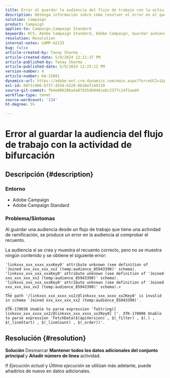 ```yaml
---
title: Error al guardar la audiencia del flujo de trabajo con la actividad de bifurcación
description: Obtenga información sobre cómo resolver el error en el que al guardar una audiencia de un flujo de trabajo con una actividad de ramificación se genera un error.
solution: Campaign
product: Campaign
applies-to: Campaign,Campaign Standard
keywords: KCS, Adobe Campaign Standard, Adobe Campaign, Guardar audiencia, flujo de trabajo, actividad de ramificación, arroja un error, solución de problemas
resolution: Resolution
internal-notes: CAMP-42133
bug: false
article-created-by: Tanay Sharma .
article-created-date: 5/9/2024 12:21:37 PM
article-published-by: Tanay Sharma .
article-published-date: 5/9/2024 12:25:12 PM
version-number: 4
article-number: KA-15801
dynamics-url: https://adobe-ent.crm.dynamics.com/main.aspx?forceUCI=1&pagetype=entityrecord&etn=knowledgearticle&id=5a2fa7ab-fe0d-ef11-9f89-000d3a345e57
exl-id: 6071c906-b737-455d-b220-8b28ef149139
source-git-commit: fb4e80620ba4a87035db946ce6c2377c14f2aad4
workflow-type: tm+mt
source-wordcount: '134'
ht-degree: 5%

---
```


# Error al guardar la audiencia del flujo de trabajo con la actividad de bifurcación

## Descripción {#description}


### Entorno

- Adobe Campaign
- Adobe Campaign Standard


### Problema/Síntomas

Al guardar una audiencia desde un flujo de trabajo que tiene una actividad de ramificación, se produce un error en la audiencia al comprobar el recuento.

La audiencia sí se crea y muestra el recuento correcto, pero no se muestra ningún contenido y se obtiene el siguiente error:


```
'linkxxx_xxx_xxxx_xxxKey0' attribute unknown (see definition of 'Joined xxx_xxx_xxx_xx2 (temp:audience_85943390)' schema). 'linkxxx_xxx_xxx_xxxKey0' attribute unknown (see definition of 'Joined xxx_xxx_xxx_xx2 (temp:audience_85943390)' schema). 'linkxxx_xxx_xxx_xxxKey0' attribute unknown (see definition of 'Joined xxx_xxx_xxx_xx2 (temp:audience_85943390)' schema).>
 __
The path '/linkxxx_xxx_xxxx_xx2/@linkxxx_xxx_xxxx_xx2Key0' is invalid in schema 'Joined xxx_xxx_xxx_xx2 (temp:audience_85943390)'.
 __
XTK-170036 Unable to parse expression 'ToString([ linkxxx_xxx_xxxx_xx2/@linkxxx_xxx_xxxx_xx2Key0] )'. XTK-170006 Unable to parse expression 'FetchData($(apiVersion) , $(_filter) , $(.) , $(_lineStart) , $(_lineCount) , $(_order))'.
```



## Resolución {#resolution}


<b>Solución</b>
Desmarcar <b>Mantener todos los datos adicionales del conjunto principal </b>y <b>Añadir número de línea</b> actividad.

If *Ejecución actual* y *Última ejecución* se utilizan más adelante, puede añadirlos de nuevo en datos adicionales.
